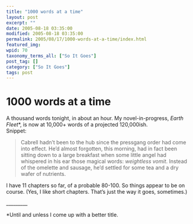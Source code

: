 ```yaml
---
title: "1000 words at a time"
layout: post
excerpt: ""
date: 2005-08-18 03:35:00
modified: 2005-08-18 03:35:00
permalink: 2005/08/17/1000-words-at-a-time/index.html
featured_img: 
wpid: 70
taxonomy_terms_all: ["So It Goes"]
post_tag: []
category: ["So It Goes"]
tags: post
---
```


# 1000 words at a time

A thousand words tonight, in about an hour. My novel-in-progress, *Earth Fleet*\*, is now at 10,000+ words of a projected 120,000ish.  
Snippet:

> Cabrell hadn’t been to the hub since the pressgang order had come into effect. He’d almost forgotten, this morning, had in fact been sitting down to a large breakfast when some little angel had whispered in his ear those magical words: *weightless vomit*. Instead of the omelette and sausage, he’d settled for some tea and a dry wafer of nutrients.

I have 11 chapters so far, of a probable 80-100. So things appear to be on course. (Yes, I like short chapters. That’s just the way it goes, sometimes.)

\_\_\_\_\_\_\_\_\_

\*Until and unless I come up with a better title.